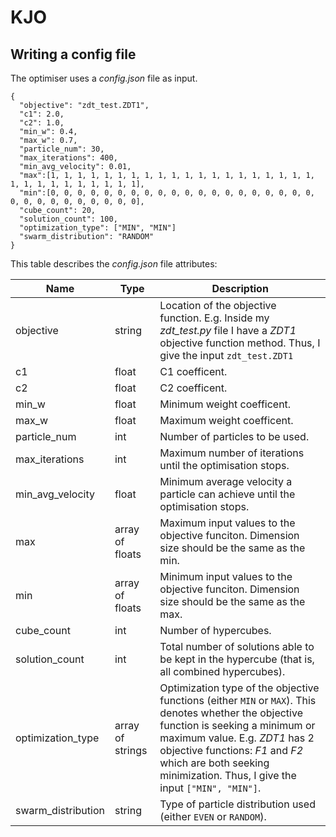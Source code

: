 # KJO

## Writing a config file

The optimiser uses a *config.json* file as input. 
```
{
  "objective": "zdt_test.ZDT1",
  "c1": 2.0,
  "c2": 1.0,
  "min_w": 0.4,
  "max_w": 0.7,
  "particle_num": 30,
  "max_iterations": 400,
  "min_avg_velocity": 0.01,
  "max":[1, 1, 1, 1, 1, 1, 1, 1, 1, 1, 1, 1, 1, 1, 1, 1, 1, 1, 1, 1, 1, 1, 1, 1, 1, 1, 1, 1, 1, 1],
  "min":[0, 0, 0, 0, 0, 0, 0, 0, 0, 0, 0, 0, 0, 0, 0, 0, 0, 0, 0, 0, 0, 0, 0, 0, 0, 0, 0, 0, 0, 0],
  "cube_count": 20,
  "solution_count": 100,
  "optimization_type": ["MIN", "MIN"]
  "swarm_distribution": "RANDOM"
}
```
This table describes the *config.json* file attributes:

| Name              | Type             | Description  |
| ----------------- | ---------------- | ------------ |
| objective         | string           | Location of the objective function. E.g. Inside my *zdt_test.py* file I have a *ZDT1* objective function method. Thus, I give the input `zdt_test.ZDT1` |
| c1                | float            | C1 coefficent. |
| c2                | float            | C2 coefficent. |
| min_w             | float            | Minimum weight coefficent. |
| max_w             | float            | Maximum weight coefficent. |
| particle_num      | int              | Number of particles to be used. |
| max_iterations    | int              | Maximum number of iterations until the optimisation stops. |
| min_avg_velocity  | float            | Minimum average velocity a particle can achieve until the optimisation stops. |
| max               | array of floats  | Maximum input values to the objective funciton. Dimension size should be the same as the min. |
| min               | array of floats  | Minimum input values to the objective funciton. Dimension size should be the same as the max. |
| cube_count        | int              | Number of hypercubes. |
| solution_count    | int              | Total number of solutions able to be kept in the hypercube (that is, all combined hypercubes). |
| optimization_type | array of strings | Optimization type of the objective functions (either `MIN` or `MAX`). This denotes whether the objective function is seeking a minimum or maximum value. E.g. *ZDT1* has 2 objective functions: *F1* and *F2* which are both seeking minimization. Thus, I give the input `["MIN", "MIN"]`.
| swarm_distribution| string           | Type of particle distribution used (either `EVEN` or `RANDOM`). |
